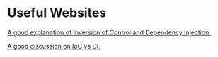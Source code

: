 # Useful Websites

[A good explanation of Inversion of Control and Dependency Injection.](https://martinfowler.com/articles/injection.html#InversionOfControl)

[A good discussion on IoC vs DI.](https://stackoverflow.com/questions/3058/what-is-inversion-of-control)

